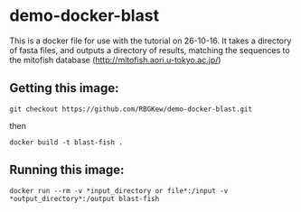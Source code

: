 # demo-docker-blast

This is a docker file for use with the tutorial on 26-10-16.
It takes a directory of fasta files, and outputs a directory of results, matching the sequences to the mitofish database (http://mitofish.aori.u-tokyo.ac.jp/)

## Getting this image:

    git checkout https://github.com/RBGKew/demo-docker-blast.git

then

    docker build -t blast-fish .

## Running this image:

    docker run --rm -v *input_directory or file*:/input -v *output_directory*:/output blast-fish
